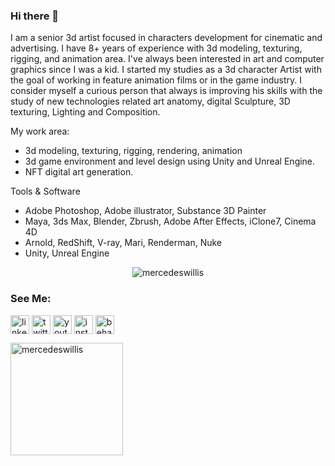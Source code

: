 ### Hi there 👋

I am a senior 3d artist focused in characters development for cinematic and advertising. I have 8+ years of experience with 3d modeling, texturing, rigging, and animation area.
I've always been interested in art and computer graphics since I was a kid. I started my studies as a 3d character Artist with the goal of working in feature animation films or in the game industry.
I consider myself a curious person that always is improving his skills with the study of new technologies related art anatomy, digital Sculpture, 3D texturing, Lighting and Composition.

My work area:
- 3d modeling, texturing, rigging, rendering, animation
- 3d game environment and level design using Unity and Unreal Engine. 
- NFT digital art generation.

Tools & Software
- Adobe Photoshop, Adobe illustrator, Substance 3D Painter
- Maya, 3ds Max, Blender, Zbrush, Adobe After Effects, iClone7, Cinema 4D
- Arnold, RedShift, V-ray, Mari, Renderman, Nuke
- Unity, Unreal Engine

<p align="center"><img src="https://github-readme-streak-stats.herokuapp.com/?user=mercedeswillis&theme=black-ice&hide_border=true&stroke=0000&background=0D1117&ring=e05397&fire=e05397&currStreakLabel=e05397&bg_color=30,e96443,904e95&title_color=fff&text_color=fff" alt="mercedeswillis" /></p>

<h3 align="left">See Me:</h3>
<p align="left">
<a href="https://www.linkedin.com](https://www.linkedin.com/in/mercedeswillis3dart/" target="blank"><img align="center" src="https://www.vectorlogo.zone/logos/linkedin/linkedin-tile.svg" alt="linkedin" height="30" width="30" /></a>
<a href="https://twitter.com](https://twitter.com/MercedesW3D" target="blank"><img align="center" src="https://www.vectorlogo.zone/logos/twitter/twitter-tile.svg" alt="twitter" height="30" width="30" /></a>
<a href="https://www.youtube.com/@MercedesWillis3D" target="blank"><img align="center" src="https://www.vectorlogo.zone/logos/youtube/youtube-tile.svg" alt="youtube" height="30" width="30" /></a>
<a href="https://www.instagram.com/contact.3dart.world/" target="blank"><img align="center" src="https://www.vectorlogo.zone/logos/instagram/instagram-tile.svg" alt="instagram" height="30" width="30" /></a>
<a href="https://www.behance.net/mercedeswillis1" target="blank"><img align="center" src="https://seeklogo.com/images/B/behance-logo-1373E40919-seeklogo.com.png" alt="behance" height="30" width="30" /></a>

</p>

<p align="left"><img height="180em" src="https://github-readme-stats.vercel.app/api?username=mercedeswillis&hide_border=true&count_private=true&show_icons=true&theme=radical&bg_color=0D1117" alt="mercedeswillis" align = "left"/></p>
